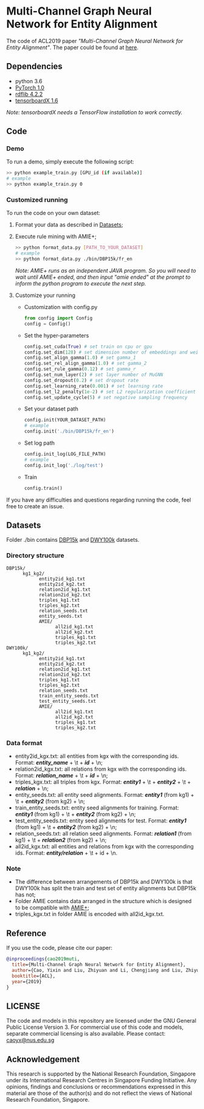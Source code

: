 # Multi-Channel Graph Neural Network for Entity Alignment

The code of ACL2019 paper *"Multi-Channel Graph Neural Network for Entity Alignment"*. The paper could be found at [here](https://www.aclweb.org/anthology/P19-1140).

## Dependencies

* python 3.6
* [PyTorch 1.0](https://pytorch.org/get-started/locally/)
* [rdflib 4.2.2](https://pypi.org/project/rdflib/)
* [tensorboardX 1.6](https://pypi.org/project/tensorboardX/)

*Note: tensorboardX needs a TensorFlow installation to work correctly.*

## Code

### Demo

To run a demo, simply execute the following script:

```bash
>> python example_train.py [GPU_id (if available)]
# example
>> python example_train.py 0
```

### Customized running

To run the code on your own dataset:

1. Format your data as described in [Datasets](#Datasets);
2. Execute rule mining with AMIE+;

      ```bash
      >> python format_data.py [PATH_TO_YOUR_DATASET]
      # example
      >> python format_data.py ./bin/DBP15k/fr_en
      ```

      *Note: AMIE+ runs as an independent JAVA program. So you will need to wait until AMIE+ ended, and then input "amie ended" at the prompt to inform the python program to execute the next step.*

3. Customize your running

   * Customization with config.py

      ```python
      from config import Config
      config = Config()
      ```

   * Set the hyper-parameters

      ```python
      config.set_cuda(True) # set train on cpu or gpu
      config.set_dim(128) # set dimension number of embeddings and weight matrices
      config.set_align_gamma(1.0) # set gamma_1
      config.set_rel_align_gamma(1.0) # set gamma_2
      config.set_rule_gamma(0.12) # set gamma_r
      config.set_num_layer(2) # set layer number of MuGNN
      config.set_dropout(0.2) # set dropout rate
      config.set_learning_rate(0.001) # set learning rate
      config.set_l2_penalty(1e-2) # set L2 regularization coefficient
      config.set_update_cycle(5) # set negative sampling frequency
      ```

   * Set your dataset path

      ```python
      config.init(YOUR_DATASET_PATH)
      # example
      config.init('./bin/DBP15k/fr_en')
      ```

   * Set log path

      ```python
      config.init_log(LOG_FILE_PATH)
      # example
      config.init_log('./log/test')
      ```

   * Train

      ```python
      config.train()
      ```

If you have any difficulties and questions regarding running the code, feel free to create an issue.

## Datasets

Folder ./bin contains [DBP15k](https://github.com/nju-websoft/JAPE) and [DWY100k](https://github.com/nju-websoft/BootEA) datasets.

### Directory structure

```directory
DBP15k/
      kg1_kg2/
            entity2id_kg1.txt
            entity2id_kg2.txt
            relation2id_kg1.txt
            relation2id_kg2.txt
            triples_kg1.txt
            triples_kg2.txt
            relation_seeds.txt
            entity_seeds.txt
            AMIE/
                  all2id_kg1.txt
                  all2id_kg2.txt
                  triples_kg1.txt
                  triples_kg2.txt
DWY100k/
      kg1_kg2/
            entity2id_kg1.txt
            entity2id_kg2.txt
            relation2id_kg1.txt
            relation2id_kg2.txt
            triples_kg1.txt
            triples_kg2.txt
            relation_seeds.txt
            train_entity_seeds.txt
            test_entity_seeds.txt
            AMIE/
                  all2id_kg1.txt
                  all2id_kg2.txt
                  triples_kg1.txt
                  triples_kg2.txt
```

### Data format

* entity2id_kgx.txt: all entities from kgx with the corresponding ids. Format: ***entity_name*** + \t + ***id*** + \n;
* relation2id_kgx.txt: all relations from kgx with the corresponding ids. Format: ***relation_name*** + \t + ***id*** + \n;
* triples_kgx.txt: all triples from kgx. Format: ***entity1*** + \t + ***entity2*** + \t + ***relation*** + \n;
* entity_seeds.txt: all entity seed alignments. Format: ***entity1*** (from kg1) + \t + ***entity2*** (from kg2) + \n;
* train_entity_seeds.txt: entity seed alignments for training. Format: ***entity1*** (from kg1) + \t + ***entity2*** (from kg2) + \n;
* test_entity_seeds.txt: entity seed alignments for test. Format: ***entity1*** (from kg1) + \t + ***entity2*** (from kg2) + \n;
* relation_seeds.txt: all relation seed alignments. Format: ***relation1*** (from kg1) + \t + ***relation2*** (from kg2) + \n;
* all2id_kgx.txt: all entities and relations from kgx with the corresponding ids. Format: ***entity/relation*** + \t + id + \n.

### Note

* The difference between arrangements of DBP15k and DWY100k is that DWY100k has split the train and test set of entity alignments but DBP15k has not;
* Folder AMIE contains data arranged in the structure which is designed to be compatible with [AMIE+](https://www.mpi-inf.mpg.de/departments/databases-and-information-systems/research/yago-naga/amie/);
* triples_kgx.txt in folder AMIE is encoded with all2id_kgx.txt.

## Reference

If you use the code, please cite our paper:

```bib
@inproceedings{cao2019muti,
  title={Multi-Channel Graph Neural Network for Entity Alignment},
  author={Cao, Yixin and Liu, Zhiyuan and Li, Chengjiang and Liu, Zhiyuan and Li, Juanzi and Chua, Tat-Seng},
  booktitle={ACL},
  year={2019}
}
```

## LICENSE
The code and models in this repository are licensed under the GNU General Public License Version 3. For commercial use of this code and models, separate commercial licensing is also available. Please contact: caoyx@nus.edu.sg

## Acknowledgement

This research is supported by the National Research Foundation, Singapore under its International Research Centres in Singapore Funding Initiative. Any opinions, findings and conclusions or recommendations expressed in this material are those of the author(s) and do not reflect the views of National Research Foundation, Singapore.
